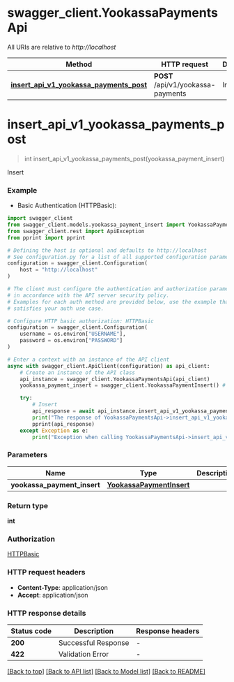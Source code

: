 # swagger_client.YookassaPaymentsApi

All URIs are relative to *http://localhost*

Method | HTTP request | Description
------------- | ------------- | -------------
[**insert_api_v1_yookassa_payments_post**](YookassaPaymentsApi.md#insert_api_v1_yookassa_payments_post) | **POST** /api/v1/yookassa-payments | Insert


# **insert_api_v1_yookassa_payments_post**
> int insert_api_v1_yookassa_payments_post(yookassa_payment_insert)

Insert

### Example

* Basic Authentication (HTTPBasic):

```python
import swagger_client
from swagger_client.models.yookassa_payment_insert import YookassaPaymentInsert
from swagger_client.rest import ApiException
from pprint import pprint

# Defining the host is optional and defaults to http://localhost
# See configuration.py for a list of all supported configuration parameters.
configuration = swagger_client.Configuration(
    host = "http://localhost"
)

# The client must configure the authentication and authorization parameters
# in accordance with the API server security policy.
# Examples for each auth method are provided below, use the example that
# satisfies your auth use case.

# Configure HTTP basic authorization: HTTPBasic
configuration = swagger_client.Configuration(
    username = os.environ["USERNAME"],
    password = os.environ["PASSWORD"]
)

# Enter a context with an instance of the API client
async with swagger_client.ApiClient(configuration) as api_client:
    # Create an instance of the API class
    api_instance = swagger_client.YookassaPaymentsApi(api_client)
    yookassa_payment_insert = swagger_client.YookassaPaymentInsert() # YookassaPaymentInsert | 

    try:
        # Insert
        api_response = await api_instance.insert_api_v1_yookassa_payments_post(yookassa_payment_insert)
        print("The response of YookassaPaymentsApi->insert_api_v1_yookassa_payments_post:\n")
        pprint(api_response)
    except Exception as e:
        print("Exception when calling YookassaPaymentsApi->insert_api_v1_yookassa_payments_post: %s\n" % e)
```



### Parameters


Name | Type | Description  | Notes
------------- | ------------- | ------------- | -------------
 **yookassa_payment_insert** | [**YookassaPaymentInsert**](YookassaPaymentInsert.md)|  | 

### Return type

**int**

### Authorization

[HTTPBasic](../README.md#HTTPBasic)

### HTTP request headers

 - **Content-Type**: application/json
 - **Accept**: application/json

### HTTP response details

| Status code | Description | Response headers |
|-------------|-------------|------------------|
**200** | Successful Response |  -  |
**422** | Validation Error |  -  |

[[Back to top]](#) [[Back to API list]](../README.md#documentation-for-api-endpoints) [[Back to Model list]](../README.md#documentation-for-models) [[Back to README]](../README.md)

